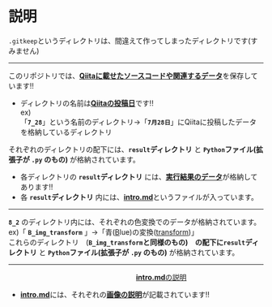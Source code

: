 # 説明

`.gitkeep`というディレクトリは、間違えて作ってしまったディレクトリです(すみません)

------------------------

このリポジトリでは、<ins>**Qiitaに載せたソースコードや関連するデータ**</ins>を保存しています!!<br>
- ディレクトリの名前は<ins>**Qiitaの投稿日**</ins>です!!<br>
ex)<br>
「**`7_28`**」という名前のディレクトリ→「**`7月28日`**」にQiitaに投稿したデータを格納しているディレクトリ

それぞれのディレクトリの配下には、**`result`ディレクトリ** と **`Python`ファイル(拡張子が **`.py`** のもの)** が格納されています。

- 各ディレクトリの **`result`ディレクトリ** には、<ins>**実行結果のデータ**</ins>が格納してあります!!
- 各 **`result`ディレクトリ** 内には、<ins>**intro.md**</ins>というファイルが入っています。

----------------

**`8_2`** のディレクトリ内には、それぞれの色変換でのデータが格納されています。<br>
ex)「 **`B_img_transform`** 」→「青(<ins>B</ins>lue)の変換(<ins>transform</ins>)」<br>
これらのディレクトリ　(**`B_img_transform`**と同様のもの)　の配下に**`result`ディレクトリ** と **`Python`ファイル(拡張子が **`.py`** のもの)** が格納されています。

---------------------

　　　　　　　　　　　　　　　　　　<ins>**intro.md**の説明</ins>
- <ins>**intro.md**</ins>には、それぞれの<ins>**画像の説明**</ins>が記載されています!!

